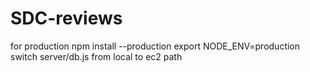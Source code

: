 # SDC-reviews

for production
npm install --production
export NODE_ENV=production
switch server/db.js from local to ec2 path